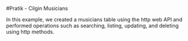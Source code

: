 #Pratik - Cilgin Musicians

In this example, we created a musicians table using the http web API and performed operations such as searching, listing, updating, and deleting using http methods.